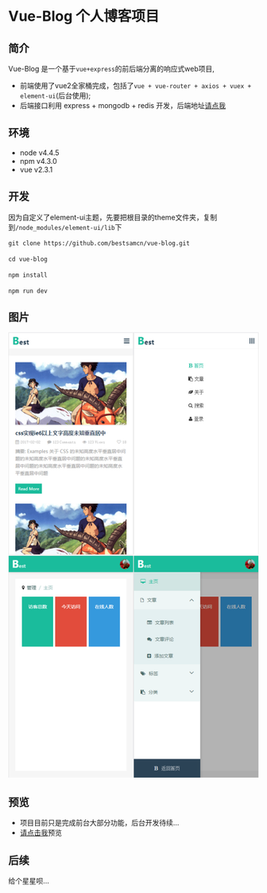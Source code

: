# Vue-Blog 个人博客项目

## 简介
Vue-Blog 是一个基于``vue+express``的前后端分离的响应式web项目,
- 前端使用了vue2全家桶完成，包括了``vue + vue-router + axios + vuex + element-ui``(后台使用);
- 后端接口利用 express + mongodb + redis 开发，后端地址[请点我](https://github.com/bestsamcn/node-blog)

## 环境
- node v4.4.5
- npm  v4.3.0
- vue  v2.3.1

## 开发
因为自定义了element-ui主题，先要把根目录的theme文件夹，复制到``/node_modules/element-ui/lib``下
```
git clone https://github.com/bestsamcn/vue-blog.git

cd vue-blog

npm install

npm run dev
```
## 图片
![piture](https://raw.githubusercontent.com/bestsamcn/vue-blog/master/picture/p.png)

## 预览
- 项目目前只是完成前台大部分功能，后台开发待续...
- [请点击我](https://bestsamcn.github.io/)预览



## 后续
给个星星呗...